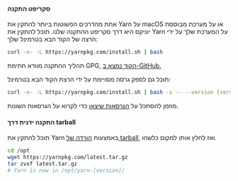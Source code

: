 #### סקריפט התקנה

אחת מהדרכים הפשוטות ביותר להתקין את Yarn על macOS או על מערכת מבוססת יוניקס היא דרך סקריפט ההתקנה שלנו. תוכל להתקין את Yarn על המערכת שלך על ידי הרצה של הקוד הבא בטרמינל שלך:

```sh
curl -o- -L https://yarnpkg.com/install.sh | bash
```

תהליך ההתקנה מוודא חתימת GPG, [הקוד נמצא ב-GitHub.](https://github.com/yarnpkg/website/blob/master/install.sh)

תוכל גם לספק גרסה מסויימת על ידי הרצת הקוד הבא בטרמינל:

```sh
curl -o- -L https://yarnpkg.com/install.sh | bash -s -- --version [version]
```

מוזמן להסתכל על [הגרסאות שיצאו](https://github.com/yarnpkg/yarn/releases) כדי לקרוא על הגרסאות השונות.

#### התקנה ידנית דרך tarball

תוכל להתקין את Yarn באמצעות [הורדה של tarball]({{site.baseurl}}/latest.tar.gz), ואז לחלץ אותו למקום כלשהו.

```sh
cd /opt
wget https://yarnpkg.com/latest.tar.gz
tar zvxf latest.tar.gz
# Yarn is now in /opt/yarn-[version]/
```